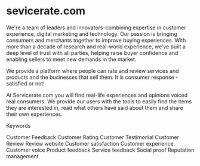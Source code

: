 # sevicerate.com
We're a team of leaders and innovators-combining expertise in customer experience, digital marketing and technology. Our passion is bringing consumers and merchants together to improve buying experiences. With more than a decade of research and real-world experience, we’ve built a deep level of trust with all parties, helping raise buyer confidence and enabling sellers to meet new demands in the market.

We provide a platform where people can rate and review services and products and the businesses that sell them. It is consumer response - satisfied or not!

At Servicerate.com you will find real-life experiences and opinions voiced real consumers. We provide our users with the tools to easily find the items they are interested in, read what others have said about them and share their own experiences.



Keywords

Customer Feedback
 Customer Rating
Customer Testimonial
 Customer Review
 Review website
Customer satisfaction
Customer experience
Customer voice
Product feedback Service 
feedback Social proof
Reputation management
